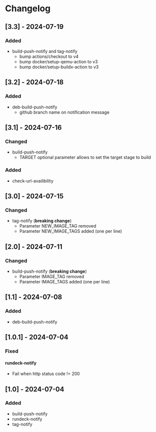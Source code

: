 # Changelog

## [3.3] - 2024-07-19
### Added
- build-push-notify and tag-notify
  - bump actions/checkout to v4
  - bump docker/setup-qemu-action to v3
  - bump docker/setup-buildx-action to v3

## [3.2] - 2024-07-18
### Added
- deb-build-push-notify
  - github branch name on notification message

## [3.1] - 2024-07-16
### Changed
- build-push-notify
  - TARGET optional parameter allows to set the target stage to build
### Added
- check-url-availibility

## [3.0] - 2024-07-15
### Changed
- tag-notify (**breaking change**)
  - Parameter NEW_IMAGE_TAG removed
  - Parameter NEW_IMAGE_TAGS added (one per line)

## [2.0] - 2024-07-11
### Changed
- build-push-notify (**breaking change**)
  - Parameter IMAGE_TAG removed
  - Parameter IMAGE_TAGS added (one per line)

## [1.1] - 2024-07-08
### Added
- deb-build-push-notify

## [1.0.1] - 2024-07-04
### Fixed
#### rundeck-notify
- Fail when http status code != 200

## [1.0] - 2024-07-04
### Added
- build-push-notify
- rundeck-notify
- tag-notify